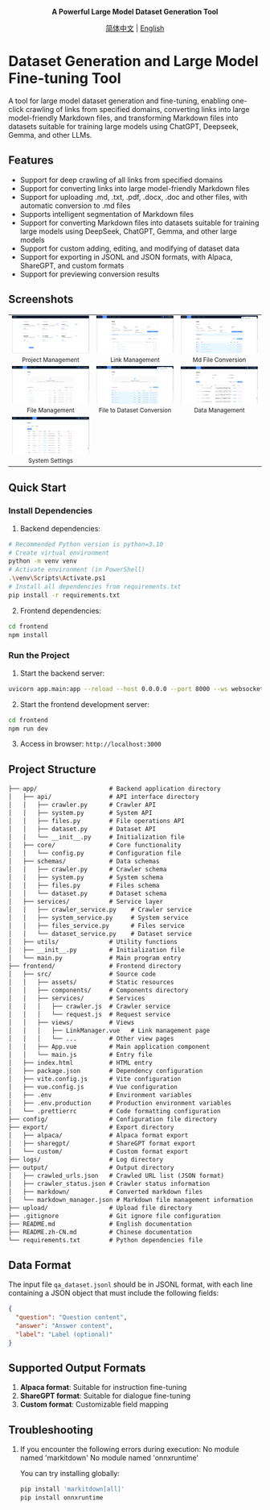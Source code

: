 <div align="center">

**A Powerful Large Model Dataset Generation Tool**

[简体中文](./README.md) | [English](./README.en.md)

</div>

# Dataset Generation and Large Model Fine-tuning Tool

A tool for large model dataset generation and fine-tuning, enabling one-click crawling of links from specified domains, converting links into large model-friendly Markdown files, and transforming Markdown files into datasets suitable for training large models using ChatGPT, Deepseek, Gemma, and other LLMs.

## Features

- Support for deep crawling of all links from specified domains
- Support for converting links into large model-friendly Markdown files
- Support for uploading .md, .txt, .pdf, .docx, .doc and other files, with automatic conversion to .md files
- Supports intelligent segmentation of Markdown files
- Support for converting Markdown files into datasets suitable for training large models using DeepSeek, ChatGPT, Gemma, and other large models
- Support for custom adding, editing, and modifying of dataset data
- Support for exporting in JSONL and JSON formats, with Alpaca, ShareGPT, and custom formats
- Support for previewing conversion results

## Screenshots

<table>
  <tr>
    <td align="center" width="33%">
      <img src="./docs/images/home01.png" alt="Project Management" style="max-width: 100%;">
      <br><small>Project Management</small>
    </td>
    <td align="center" width="33%">
      <img src="./docs/images/link01.png" alt="Link Management" style="max-width: 100%;">
      <br><small>Link Management</small>
    </td>
    <td align="center" width="33%">
      <img src="./docs/images/link02.png" alt="Md File Conversion" style="max-width: 100%;">
      <br><small>Md File Conversion</small>
    </td>
  </tr>
  <tr>
    <td align="center" width="33%">
      <img src="./docs/images/files01.png" alt="File Management" style="max-width: 100%;">
      <br><small>File Management</small>
    </td>
    <td align="center" width="33%">
      <img src="./docs/images/files02.png" alt="File to Dataset Conversion" style="max-width: 100%;">
      <br><small>File to Dataset Conversion</small>
    </td>
    <td align="center" width="33%">
      <img src="./docs/images/dataset01.png" alt="Data Management" style="max-width: 100%;">
      <br><small>Data Management</small>
    </td>
  </tr>
  <tr>
    <td align="center" width="33%">
      <img src="./docs/images/system01.png" alt="System Settings" style="max-width: 100%;">
      <br><small>System Settings</small>
    </td>
    <td align="center" width="33%">
    </td>
    <td align="center" width="33%">
    </td>
  </tr>
</table>

## Quick Start

### Install Dependencies

1. Backend dependencies:

```bash
# Recommended Python version is python=3.10
# Create virtual environment
python -m venv venv
# Activate environment (in PowerShell)
.\venv\Scripts\Activate.ps1
# Install all dependencies from requirements.txt
pip install -r requirements.txt
```

2. Frontend dependencies:

```bash
cd frontend
npm install
```

### Run the Project

1. Start the backend server:

```bash
uvicorn app.main:app --reload --host 0.0.0.0 --port 8000 --ws websockets
```

2. Start the frontend development server:

```bash
cd frontend
npm run dev
```

3. Access in browser: `http://localhost:3000`

## Project Structure

```
├── app/                    # Backend application directory
│   ├── api/                # API interface directory
│   │   ├── crawler.py      # Crawler API
│   │   ├── system.py       # System API
│   │   ├── files.py        # File operations API
│   │   ├── dataset.py      # Dataset API
│   │   └── __init__.py     # Initialization file
│   ├── core/               # Core functionality
│   │   └── config.py       # Configuration file
│   ├── schemas/            # Data schemas
│   │   ├── crawler.py      # Crawler schema
│   │   ├── system.py       # System schema
│   │   ├── files.py        # Files schema
│   │   └── dataset.py      # Dataset schema
│   ├── services/           # Service layer
│   │   ├── crawler_service.py    # Crawler service
│   │   ├── system_service.py     # System service
│   │   ├── files_service.py      # Files service
│   │   └── dataset_service.py    # Dataset service
│   ├── utils/              # Utility functions
│   ├── __init__.py         # Initialization file
│   └── main.py             # Main program entry
├── frontend/               # Frontend directory
│   ├── src/                # Source code
│   │   ├── assets/         # Static resources
│   │   ├── components/     # Components directory
│   │   ├── services/       # Services
│   │   │   ├── crawler.js  # Crawler service
│   │   │   └── request.js  # Request service
│   │   ├── views/          # Views
│   │   │   ├── LinkManager.vue   # Link management page
│   │   │   └── ...         # Other view pages
│   │   ├── App.vue         # Main application component
│   │   └── main.js         # Entry file
│   ├── index.html          # HTML entry
│   ├── package.json        # Dependency configuration
│   ├── vite.config.js      # Vite configuration
│   ├── vue.config.js       # Vue configuration
│   ├── .env                # Environment variables
│   ├── .env.production     # Production environment variables
│   └── .prettierrc         # Code formatting configuration
├── config/                 # Configuration file directory
├── export/                 # Export directory
│   ├── alpaca/             # Alpaca format export
│   ├── sharegpt/           # ShareGPT format export
│   └── custom/             # Custom format export
├── logs/                   # Log directory
├── output/                 # Output directory
│   ├── crawled_urls.json   # Crawled URL list (JSON format)
│   ├── crawler_status.json # Crawler status information
│   ├── markdown/           # Converted markdown files
│   └── markdown_manager.json # Markdown file management information
├── upload/                 # Upload file directory
├── .gitignore              # Git ignore file configuration
├── README.md               # English documentation
├── README.zh-CN.md         # Chinese documentation
└── requirements.txt        # Python dependencies file
```

## Data Format

The input file `qa_dataset.jsonl` should be in JSONL format, with each line containing a JSON object that must include the following fields:

```json
{
  "question": "Question content",
  "answer": "Answer content",
  "label": "Label (optional)"
}
```

## Supported Output Formats

1. **Alpaca format**: Suitable for instruction fine-tuning
2. **ShareGPT format**: Suitable for dialogue fine-tuning
3. **Custom format**: Customizable field mapping

## Troubleshooting

1. If you encounter the following errors during execution:
   No module named 'markitdown'
   No module named 'onnxruntime'

   You can try installing globally:
   ```bash
   pip install 'markitdown[all]'
   pip install onnxruntime
   ```